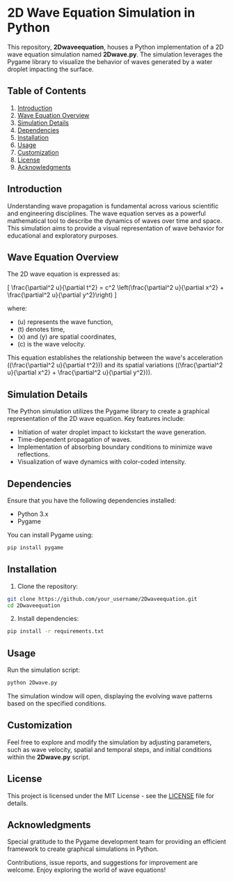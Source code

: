 # 2D Wave Equation Simulation in Python

This repository, **2Dwaveequation**, houses a Python implementation of a 2D wave equation simulation named **2Dwave.py**. The simulation leverages the Pygame library to visualize the behavior of waves generated by a water droplet impacting the surface.

## Table of Contents
1. [Introduction](#introduction)
2. [Wave Equation Overview](#wave-equation-overview)
3. [Simulation Details](#simulation-details)
4. [Dependencies](#dependencies)
5. [Installation](#installation)
6. [Usage](#usage)
7. [Customization](#customization)
8. [License](#license)
9. [Acknowledgments](#acknowledgments)

## Introduction

Understanding wave propagation is fundamental across various scientific and engineering disciplines. The wave equation serves as a powerful mathematical tool to describe the dynamics of waves over time and space. This simulation aims to provide a visual representation of wave behavior for educational and exploratory purposes.

## Wave Equation Overview

The 2D wave equation is expressed as:

\[ \frac{\partial^2 u}{\partial t^2} = c^2 \left(\frac{\partial^2 u}{\partial x^2} + \frac{\partial^2 u}{\partial y^2}\right) \]

where:
- \(u\) represents the wave function,
- \(t\) denotes time,
- \(x\) and \(y\) are spatial coordinates,
- \(c\) is the wave velocity.

This equation establishes the relationship between the wave's acceleration (\(\frac{\partial^2 u}{\partial t^2}\)) and its spatial variations (\(\frac{\partial^2 u}{\partial x^2} + \frac{\partial^2 u}{\partial y^2}\)).

## Simulation Details

The Python simulation utilizes the Pygame library to create a graphical representation of the 2D wave equation. Key features include:
- Initiation of water droplet impact to kickstart the wave generation.
- Time-dependent propagation of waves.
- Implementation of absorbing boundary conditions to minimize wave reflections.
- Visualization of wave dynamics with color-coded intensity.

## Dependencies

Ensure that you have the following dependencies installed:

- Python 3.x
- Pygame

You can install Pygame using:

```bash
pip install pygame
```

## Installation

1. Clone the repository:

```bash
git clone https://github.com/your_username/2Dwaveequation.git
cd 2Dwaveequation
```

2. Install dependencies:

```bash
pip install -r requirements.txt
```

## Usage

Run the simulation script:

```bash
python 2Dwave.py
```

The simulation window will open, displaying the evolving wave patterns based on the specified conditions.

## Customization

Feel free to explore and modify the simulation by adjusting parameters, such as wave velocity, spatial and temporal steps, and initial conditions within the **2Dwave.py** script.

## License

This project is licensed under the MIT License - see the [LICENSE](LICENSE) file for details.

## Acknowledgments

Special gratitude to the Pygame development team for providing an efficient framework to create graphical simulations in Python.

Contributions, issue reports, and suggestions for improvement are welcome. Enjoy exploring the world of wave equations!
